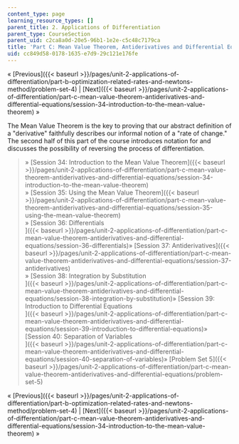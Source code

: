 ```yaml
---
content_type: page
learning_resource_types: []
parent_title: 2. Applications of Differentiation
parent_type: CourseSection
parent_uid: c2ca8a0d-20e5-96b1-1e2e-c5c48c7179ca
title: 'Part C: Mean Value Theorem, Antiderivatives and Differential Equations'
uid: cc849d58-0178-1635-e7d9-29c121e176fe
---
```


« [Previous]({{< baseurl >}}/pages/unit-2-applications-of-differentiation/part-b-optimization-related-rates-and-newtons-method/problem-set-4) | [Next]({{< baseurl >}}/pages/unit-2-applications-of-differentiation/part-c-mean-value-theorem-antiderivatives-and-differential-equations/session-34-introduction-to-the-mean-value-theorem) »

The Mean Value Theorem is the key to proving that our abstract definition of a "derivative" faithfully describes our informal notion of a "rate of change." The second half of this part of the course introduces notation for and discusses the possibility of reversing the process of differentiation.

> » [Session 34: Introduction to the Mean Value Theorem]({{< baseurl >}}/pages/unit-2-applications-of-differentiation/part-c-mean-value-theorem-antiderivatives-and-differential-equations/session-34-introduction-to-the-mean-value-theorem)  
> » [Session 35: Using the Mean Value Theorem]({{< baseurl >}}/pages/unit-2-applications-of-differentiation/part-c-mean-value-theorem-antiderivatives-and-differential-equations/session-35-using-the-mean-value-theorem)  
> » [Session 36: Differentials  
> ]({{< baseurl >}}/pages/unit-2-applications-of-differentiation/part-c-mean-value-theorem-antiderivatives-and-differential-equations/session-36-differentials)» [Session 37: Antiderivatives]({{< baseurl >}}/pages/unit-2-applications-of-differentiation/part-c-mean-value-theorem-antiderivatives-and-differential-equations/session-37-antiderivatives)  
> » [Session 38: Integration by Substitution  
> ]({{< baseurl >}}/pages/unit-2-applications-of-differentiation/part-c-mean-value-theorem-antiderivatives-and-differential-equations/session-38-integration-by-substitution)» [Session 39: Introduction to Differential Equations  
> ]({{< baseurl >}}/pages/unit-2-applications-of-differentiation/part-c-mean-value-theorem-antiderivatives-and-differential-equations/session-39-introduction-to-differential-equations)» [Session 40: Separation of Variables  
> ]({{< baseurl >}}/pages/unit-2-applications-of-differentiation/part-c-mean-value-theorem-antiderivatives-and-differential-equations/session-40-separation-of-variables)» [Problem Set 5]({{< baseurl >}}/pages/unit-2-applications-of-differentiation/part-c-mean-value-theorem-antiderivatives-and-differential-equations/problem-set-5)

« [Previous]({{< baseurl >}}/pages/unit-2-applications-of-differentiation/part-b-optimization-related-rates-and-newtons-method/problem-set-4) | [Next]({{< baseurl >}}/pages/unit-2-applications-of-differentiation/part-c-mean-value-theorem-antiderivatives-and-differential-equations/session-34-introduction-to-the-mean-value-theorem) »